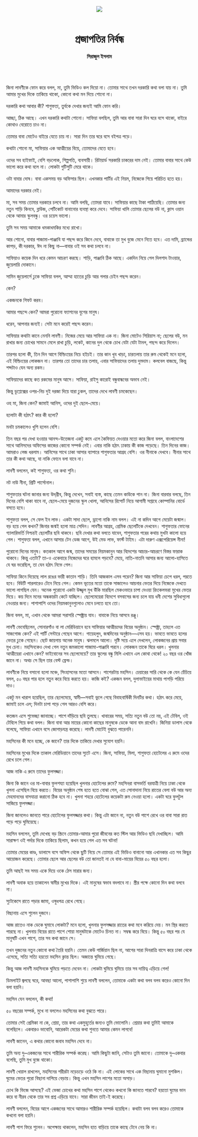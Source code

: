 <div align=center>
<img src=https://images.prothomalo.com/prothomalo-bangla%2F2021-06%2F14bf16c5-95ce-474c-a058-3361097f7784%2Fprojapotir_nirbondho.jpg?rect=0%2C0%2C1290%2C677&w=1200&ar=40%3A21&auto=format%2Ccompress&ogImage=true&mode=crop&overlay=&overlay_position=bottom&overlay_width_pct=1 />
<br><br>
<h1>প্রজাপতির নির্বন্ধ</h1> 
<h4>সিরাজুল ইসলাম</h4>
<br><br>
</div>

জিনা লাবণীকে ফোন করে বলল, মা, তুমি ভিডিও কল দিয়ো না। তোমার সাথে তখন দরকারি কথা বলা যায় না। তুমি আমার মুখের দিকে তাকিয়ে থাকো, কোনো কথা মন দিয়ে শোনো না।

দরকারি কথা আবার কী? শাগুফতা, তুর্যকে দেখার জন্যই আমি ফোন করি।

আচ্ছা, ঠিক আছে। এখন দরকারি কথাটা শোনো। সাফিয়া বলছিল, তুমি আর বাবা সারা দিন ঘরে বসে থাকো, বাইরে কোথাও বেরোতে চাও না।

তোমার বাবা মোটেও বাইরে যেতে চায় না। সারা দিন তার ঘরে বসে বইপত্র পড়ে।

কথাটা শোনো মা, সাফিয়ার এক আত্মীয়ের বিয়ে, তোমাদের যেতে হবে।

ওদের সব হাইফাই, বেশি বড়লোক, শিল্পপতি, ব্যবসায়ী। রিটায়ার্ড সরকারি চাকরের দাম নেই। তোমার বাবার সাথে কেউ ভালো করে কথা বলে না। লোকটা গুটিসুটি মেরে থাকে।

ওটা বাবার দোষ। বাবা একসময় বড় অফিসার ছিল। এখনকার পার্টির এই নিয়ম, নিজেকে গিয়ে পরিচিত হতে হয়।

আমাদের দরকার নেই।

মা, সব সময় তোমার দরকারে চলবে না। আমি বলছি, তোমরা যাবে। সাফিয়ার কাছে টাকা পাঠিয়েছি। তোমার জন্য নতুন শাড়ি কিনবে, ব্লাউজ, পেটিকোট বানানোর ব্যবস্থা করে দেবে। সাফিয়া খালি তোমার ছেলের বউ না, ক্লাস ওয়ান থেকে আমার স্কুলবন্ধু। ওর চয়েস ভালো।

তুমি সব সময় আমাকে ধমকাধমকির মধ্যে রাখো।

আর শোনো, বাবার পাজামা-পাঞ্জাবি যা পছন্দ করে কিনে দেবে, বাবাকে তা মুখ বুজে মেনে নিতে হবে। এত দামি, ব্র্যান্ডের কাপড়, কী দরকার, ঈদ না কিছু না—বাবার ওই সব কথা চলবে না।

সাফিয়াও কয়েক দিন ধরে কেমন আচরণ করছে। শাড়ি, পাঞ্জাবি ঠিক আছে। একদিন নিয়ে গেল দিলশাদ টাওয়ার, জুয়েলারি দোকানে।

সামিন জুয়েলার্সে ঢুকে সাফিয়া বলল, আম্মা হাতের চুড়ি আর গলার চেইন পছন্দ করেন।

কেন?

একজনকে গিফট করব।

আমার পছন্দে কেন? আমরা পুরোনো ফ্যাশনের যুগের মানুষ।

ধরেন, আপনার জন্যই। সেটা মনে করেই পছন্দ করেন।

সাফিয়ার কথাটা কানে নেননি লাবণী। নিজের মেয়ে আর সাফিয়া এক না। জিনা মোটেও সিরিয়াস না; ছেলের বউ, মন রাখার জন্য চোখের সামনে মেলে রাখা চুড়ি, লকেট, কানের দুল থেকে চোখ যেটা যেটা টানল, পছন্দ করে দিলেন।

তারপর হলো কী, তিন দিন আগে বিল্ডিংয়ের নিচে হইচই। তার কান খুব খাড়া, চারতলায় তার রুম থেকেই মনে হলো, এই বিল্ডিংয়ের লোকজন না। তারপর তো তাদের চার তলায়, এবার সাফিয়াদের তলায় দুমদাম। কলবেল বাজছে, কিন্তু শব্দটাও যেন অন্য রকম।

সাফিয়াদের কাছে কত রকমের মানুষ আসে। সাফিয়া, রাইসু কারোই বন্ধুবান্ধবের অভাব নেই।

কিন্তু ডুপ্লেক্সের ওপর-নিচ দুই দরজা দিয়ে যারা ঢুকল, তাদের দেখে লাবণী চমকেছেন।

ওহ মা, জিনা কেন? জামাই আনিস, ওদের দুই ছেলে-মেয়ে।

হলোটা কী হঠাৎ? কার কী হলো?

মনটা চমকালেও খুশি হলেন বেশি।

তিন বছর পর দেখা হওয়ার আনন্দ-উত্তেজনা একটু কমে এলে কৈফিয়ত দেওয়ার মতো করে জিনা বলল, বাংলাদেশের সাথে আনিসদের অফিসের কাজের কোনো সম্পর্ক নেই। এবার নাকি হঠাৎ ঢাকায় কী কাজ পড়েছে। তিন দিনের কাজ। আমরাও লেজ ধরলাম। আনিসের সাথে ঢাকা আসার ব্যাপারে শাগুফতার আগ্রহ বেশি। ওর নীনাকে দেখবে। নীনার সাথে তার কী কথা আছে, যা নাকি ফোনে বলা যাবে না।

লাবণী বললেন, কই শাগুফতা, ওর কথা শুনি।

নট নাউ নীনা, প্রিটি পার্সোনাল।

শাগুফতার ঘটনা জানার জন্য উদ্‌গ্রীব, কিন্তু দেখেন, সবাই ব্যস্ত, কাছে তেমন কাউকে পান না। জিনা বারবার বলছে, তিন দিনের বেশি থাকা যাবে না, ছেলে-মেয়ে দুজনের স্কুল খোলা, আনিসের রিপোর্ট নিয়ে আগামী সপ্তাহে কোম্পানির বোর্ডে বসতে হবে।

শাগুফতা বলল, সে ফেল ইন লাভ। একটা সাদা ছেলে, ড্রাগো নাকি নাম বলল। এই না কদিন আগে মেয়েটা জন্মাল। বড় হয়ে গেল কখন? জিনার জন্মই হলো মাত্র সেদিন। লাবণীর আগ্রহ, প্রেমিক ছেলেটিকে দেখবেন। শাগুফতার ফোনের গ্যালারিভর্তি নিশ্চয়ই ছেলেটির ছবি থাকবে। ছবি দেখার কথা বলতে যাবেন, শাগুফতার পরের কথায় মুখটা কালো হয়ে গেল। শাগুফতা বলল, এখানে আসার টেন ডেজ আগে, উই মেড লাভ, ফার্স্ট টাইম। এটা দারুণ এক্সপেরিয়েন্স নীনা!

পুরোনো দিনের মানুষ। কতকাল আগে জন্ম, তাদের সময়ের নিয়মকানুন আর বিদেশের আচার-আচরণে বিস্তর ফারাক থাকবে। কিন্তু এতটা? তা-ও একেবারে নিজেদের ঘরে হামলে পড়বে? মেয়ে, নাতি-নাতনি আসার জন্য আলো-হাসিতে যে ঘর ভরেছিল, তা যেন হঠাৎ নিভে গেল।

সাফিয়া কিনে দিয়েছে লাল রঙের ভারী কাতান শাড়ি। তিনি আজকাল এসব পরেন? জিনা আর সাফিয়া চেপে ধরল, পরতে হবে। বিউটি পারলারেও টেনে নিয়ে গেল। কেমন ভূতের মতো তাকে সাজালেও আয়নার ভেতর দিয়ে নিজেকে দেখতে ভালো লাগছিল যেন। অনেক পুরোনো একটা উজ্জ্বল মুখ উঁকি মারছিল মেকওভারে চাপা দেওয়া রিংকেলভরা মুখের ভেতর দিয়ে। কয় দিনে মনের অন্ধকারটা কেটে যাচ্ছিল। ছেলেমেয়েরা বিদেশে বসবাসের জন্য চলে যায় ধনী দেশের সুবিধাগুলো নেওয়ার জন্য। পাশাপাশি ওদের নিয়মকানুনগুলোও মেনে চলতে হবে তো।

জিনা বলল, মা, এখান থেকে আমরা সরাসরি স্পেক্ট্রায় যাব। বাবাকে নিয়ে আসবে রঞ্জু।

লাবণী ভেবেছিলেন, সোনারগাঁও বা লা মেরিডিয়ানে হবে সাফিয়ার আত্মীয়দের বিয়ের অনুষ্ঠান। স্পেক্ট্রা, তাহলে এত সাজগোজ কেন? এই পার্টি সেন্টারে গেছেন আগে। গায়েহলুদ, জন্মদিনের অনুষ্ঠান—এসব হয়। ভাবতে ভাবতে হলের ভেতর ঢুকে গেছেন। ছোট জায়গায় অনেক মানুষ। ঝলমলে আলো। দৃষ্টি সয়ে এলে দেখলেন, লোকজনের প্রায় সবার মুখ চেনা। মহসিনকেও দেখা গেল নতুন জমকালো পাজামা-পাঞ্জাবি পরনে। লোকজন তাকে ঘিরে ধরল। খুলনার আত্মীয়েরা এখানে কেন? ভাইবোনের সব ছেলেমেয়ে? তার স্কুলের বন্ধু মিলি এখানে এল কোথা থেকে! ২০ বছর ওর খোঁজ জানে না। অথচ সে ছিল তার বেস্ট ফ্রেন্ড।

লাবণীকে নিয়ে বসানো হলো মঞ্চে, সিংহাসনের মতো আসনে। পাশেরটায় মহসিন। চেয়ারের সারি থেকে কে যেন চেঁচিয়ে বলল, ৫০ বছর পার হলে নতুন করে বিয়ে করতে হয়। কাজি কই? একজন বলল, দুলাভাইয়ের মাথায় পাগড়ি পরিয়ে দাও।

একটু মন খারাপ হয়েছিল, তার ছেলেমেয়ে, স্বামী—সবাই ভুলে গেছে বিবাহবার্ষিকী দিনটির কথা। হঠাৎ করে মেয়ে, জামাই চলে এল; দিনটা চাপা পড়ে গেল আরও বেশি করে।

কতজন এসে শুভেচ্ছা জানাচ্ছে। পাশে দাঁড়িয়ে ছবি তুলছে। খাবারের সময়, সত্যি নতুন বউ তো নয়, এই টেবিল, ওই টেবিলে গিয়ে কথা বলল। জিনা বাবা আর মায়ের কোনো কাছের মানুষকে ডেকে আনা বাদ রাখেনি। জিনিয়া ডালাস থেকে বলেছে, সাফিয়া এখানে বসে জোগাড়যন্ত্র করেছে। লাবণী মোটেই বুঝতে পারেননি।

মহসিনের কী মনে হচ্ছে, কে জানে? তার দিকে তাকিয়ে দেখার সুযোগ হয়নি।

মহসিনের মুখের দিকে তাকাল মেরিডিয়ানে তাদের স্যুটে এসে। জিনা, সাফিয়া, মিলা, শাগুফতা হোটেলের এ রুমে ওদের রেখে চলে গেল।

আজ নাকি এ রুমে তাদের ফুলসজ্জা।

জিনা কি জানে ওর মা-বাবার ফুলশয্যা হয়েছিল খুলনার হোটেলের রুমে? মহসিনরা বাসভর্তি বরযাত্রী নিয়ে ঢাকা থেকে খুলনা এসেছিল বিয়ে করতে। বিয়ের অনুষ্ঠান শেষ হতে হতে বোঝা গেল, এত সোনাদানা নিয়ে রাতের বেলা বউ আর অন্য মেহমানদের বাসযাত্রা করানো ঠিক হবে না। খুলনা শহরে হোটেলের কয়েকটা রুম নেওয়া হলো। একটা ঘরে ফুলটুল সাজিয়ে ফুলসজ্জা।

জিনা জানলেও জানতে পারে হোটেলের ফুলসজ্জার কথা। কিন্তু এটা জানে না, নতুন বউ পাশে রেখে ওর বাবা সারা রাত পড়ে পড়ে ঘুমিয়েছে।

মহসিন বললেন, তুমি দেখেছ বড় স্ক্রিনে তোমার-আমার পুরো জীবনের কত স্টিল আর ভিডিও ছবি দেখাচ্ছিল। আমি সারাক্ষণ ওই পর্দার দিকে তাকিয়ে ছিলাম, কখন হয়ে গেল এত সব ঘটনা!

তোমার মেয়ের কাণ্ড, ডালাসে বসে অফিস থেকে ছুটি নিয়ে সে তোমার এই ভিডিও বানানো আর এখানকার এত সব কিছুর আয়োজন করেছে। তোমার ছেলে আর ছেলের বউ তো জানতই না যে বাবা-মায়ের বিয়ের ৫০ বছর হলো।

তুমি আছই সব সময় একে দিয়ে ওকে ঠেস মারার জন্য।

লাবণী অবাক হয়ে তাকালেন স্বামীর মুখের দিকে। এই মানুষের স্বভাব বদলাবে না। স্ত্রীর পক্ষে কোনো দিন কথা বলবে না।

স্যুটকেসে রাতে পড়ার জামা, ওষুধপত্র রেখে গেছে।

বিছানায় এসে শুলেন দুজনে।

আজ রাতেও নাক ডেকে ঘুমাবে লোকটা? মনে হলো, খুলনার ফুলসজ্জার রাতের কথা মনে করিয়ে দেয়। মন স্থির করতে পারছে না। খুলনায় বিয়ের রাতে পাশে শোয়া মানুষটাকে মোটেও চিনত না। সম্বন্ধ করে বিয়ে। কিন্তু ৫০ বছর পর যে মানুষটি এখন পাশে, তার সব কথা জানে সে।

তখন দুজনের নতুন কোনো কথা তৈরি হয়নি। তেমন কেউ গার্জিয়ান ছিল না, আগের সারা দিনরাত্রি বাসে করে ঢাকা থেকে এসেছে, সত্যি সত্যি হয়তো মহসিন ক্লান্ত ছিল। অজান্তে ঘুমিয়ে গেছে।

কিন্তু আজ লাবণী মহসিনকে ঘুমিয়ে পড়তে দেবেন না। লোকটা ঘুমিয়ে ঘুমিয়ে তার সব দায়িত্ব এড়িয়ে গেল!

ডিমলাইট জ্বলছে ঘরে, আবছা আলো, পাশাপাশি শুয়ে লাবণী বললেন, তোমাকে একটা কথা বলব বলব করেও কোনো দিন বলা হয়নি।

মহসিন যেন বললেন, কী কথা!

৫০ বছরের সম্পর্ক, মুখে না বললেও মহসিনের কথা বুঝতে পারে।

তোমার সেই প্রেমিকা না কে, শ্রেয়া, তার কথা একমুহূর্তের জন্যও তুমি ভোলোনি। শ্রেয়ার কথা তুমিই আমাকে বলেছিলে। একবারও ভাবোনি, আরেকটা মেয়ের কথা শুনতে আমার কেমন লাগবে!

লাবণী জানেন, এ কথার কোনো জবাব মহসিন দেবে না।

তুমি অন্য দু–একজনের সাথে শারীরিক সম্পর্ক করেছ। আমি কিছুটা জানি, সেটাও তুমি জানো। তোমাকে দু–একবার বলেছি, তুমি মুখ বুজে থাকো।

লাবণী খেয়াল রাখলেন, মহসিনের শরীরটা নড়েচড়ে ওঠে কি না। এই লোকের সাথে এক বিছানায় ঘুমানো মুশকিল। ঘুমের ভেতর পুরো বিছানা দাপিয়ে বেড়ায়। কিন্তু এখন মহসিন লাশের মতো অসাড়।

চোখ কি ভিজে আসছে? এই ভেজা চোখের কথা মহসিন পাশে থেকেও কখনো কি জানতে পারবে? হয়তো ঘুমের ভান করে বা নীরব থেকে তার সব প্রশ্ন এড়িয়ে যাবে। সারা জীবন তাই-ই করেছে।

লাবণী বললেন, বিয়ের আগে একজনের সাথে আমারও শারীরিক সম্পর্ক হয়েছিল। কথাটা বলব বলব করেও তোমাকে কখনো বলা হয়নি।

লাবণী পাশ ফিরে শুলেন। অপেক্ষায় থাকলেন, মহসিন হাত বাড়িয়ে তাকে কাছে টেনে নেয় কি না।

